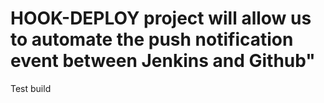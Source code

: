 # HOOK-DEPLOY project will allow us to automate the push notification event between Jenkins and Github"
Test build
